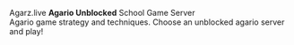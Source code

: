 Agarz.live <b>Agario Unblocked</b> School Game Server</br>
Agario game strategy and techniques. Choose an unblocked agario server and play!
